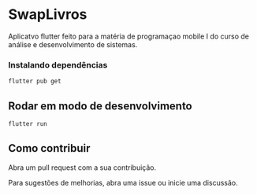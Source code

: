 # SwapLivros

Aplicatvo flutter feito para a matéria de programaçao mobile I do curso de análise e desenvolvimento de sistemas.



### Instalando dependências

```bash
flutter pub get
```

## Rodar em modo de desenvolvimento

```bash
flutter run
```

## Como contribuir

Abra um pull request com a sua contribuição.

Para sugestões de melhorias, abra uma issue ou inicie uma discussão.
